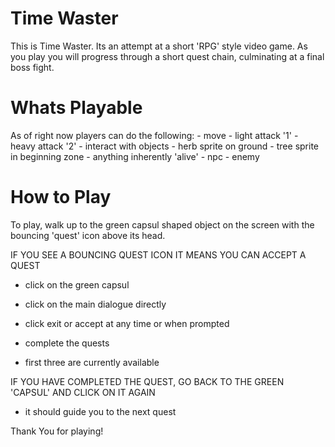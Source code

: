 # Time Waster

This is Time Waster. Its an attempt at a short 'RPG' style video game. As you play you will progress through a short quest chain, culminating at a final boss fight.

# Whats Playable
As of right now players can do the following:
    - move
    - light attack '1'
    - heavy attack '2'
    - interact with objects
      - herb sprite on ground
      - tree sprite in beginning zone
      - anything inherently 'alive' 
        - npc
        - enemy

# How to Play

To play, walk up to the green capsul shaped object on the screen with the bouncing 'quest' icon above its head.

IF YOU SEE A BOUNCING QUEST ICON IT MEANS YOU CAN ACCEPT A QUEST
  - click on the green capsul
  - click on the main dialogue directly
  - click exit or accept at any time or when prompted

- complete the quests
- first three are currently available

IF YOU HAVE COMPLETED THE QUEST, GO BACK TO THE GREEN 'CAPSUL' AND CLICK ON IT AGAIN
  - it should guide you to the next quest


Thank You for playing!
  
